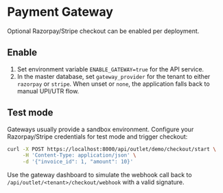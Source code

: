 # Payment Gateway

Optional Razorpay/Stripe checkout can be enabled per deployment.

## Enable

1. Set environment variable `ENABLE_GATEWAY=true` for the API service.
2. In the master database, set `gateway_provider` for the tenant to either `razorpay` or `stripe`.
   When unset or `none`, the application falls back to manual UPI/UTR flow.

## Test mode

Gateways usually provide a sandbox environment. Configure your Razorpay/Stripe
credentials for test mode and trigger checkout:

```bash
curl -X POST https://localhost:8000/api/outlet/demo/checkout/start \
     -H 'Content-Type: application/json' \
     -d '{"invoice_id": 1, "amount": 10}'
```

Use the gateway dashboard to simulate the webhook call back to
`/api/outlet/<tenant>/checkout/webhook` with a valid signature.
